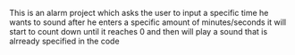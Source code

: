 This is an alarm project which asks the user to input a specific time
he wants to sound after he enters a specific amount of minutes/seconds
it will start to count down until it reaches 0 
and then will play a sound that is alrready specified in the code
